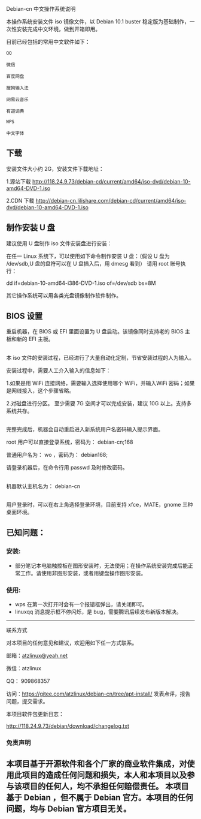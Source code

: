Debian-cn 中文操作系统说明

本操作系统安装文件 iso 镜像文件，以 Debian 10.1 buster 稳定版为基础制作，一次性安装完成中文环境，做到开箱即用。

目前已经包括的常用中文软件如下：

    QQ

    微信

    百度网盘

    搜狗输入法

    网易云音乐

    有道词典

    WPS

    中文字体

## 下载

安装文件大小约 2G，安装文件下载地址：

1.源站下载
http://118.24.9.73/debian-cd/current/amd64/iso-dvd/debian-10-amd64-DVD-1.iso

2.CDN 下载
http://debian-cn.lilishare.com/debian-cd/current/amd64/iso-dvd/debian-10-amd64-DVD-1.iso


## 制作安装 U 盘

建议使用 U 盘制作 iso 文件安装盘进行安装：

在任一 Linux 系统下，可以使用如下命令制作安装 U 盘：（假设 U 盘为 /dev/sdb,U 盘的盘符可以在 U 盘插入后，用 dmesg 看到）
请用 root 账号执行：

dd if=debian-10-amd64-i386-DVD-1.iso of=/dev/sdb bs=8M

其它操作系统可以用各类光盘镜像制作软件制作。

## BIOS 设置
重启机器，在 BIOS 或 EFI 里面设置为 U 盘启动。该镜像同时支持老的 BIOS 主板和新的 EFI 主板。

## 
本 iso 文件的安装过程，已经进行了大量自动化定制，节省安装过程的人为输入。

安装过程中，需要人工介入输入的信息如下：

1.如果是用 WiFi 连接网络，需要输入选择使用哪个 WiFi，并输入WiFi 密码；如果是网线接入，这个步骤省略。

2.对磁盘进行分区。
至少需要 7G 空间才可以完成安装，建议 10G 以上。支持多系统共存。

##
完整完成后，机器会自动重启进入新系统用户名密码输入提示界面。

root 用户可以直接登录系统，密码为：  debian-cn;168

普通用户名为： wo ，密码为：  debian168;

请登录机器后，在命令行用 passwd 及时修改密码。

## 
机器默认主机名为：  debian-cn

##
用户登录时，可以在右上角选择登录环境，目前支持 xfce，MATE，gnome 三种桌面环境。


## 已知问题：

### 安装:

* 部分笔记本电脑触控板在图形安装时，无法使用；在操作系统安装完成后能正常工作。请使用非图形安装，或者用键盘操作图形安装。

### 使用:

* wps 在第一次打开时会有一个报错框弹出，请关闭即可。
* linuxqq 消息提示框不停闪烁，是 bug，需要腾讯后续发布新版本解决。

-------------------------------------------------------------------------------
联系方式

对本项目的任何意见和建议，欢迎用如下任一方式联系。

邮箱：atzlinux@yeah.net

微信：atzlinux

QQ： 909868357

访问：https://gitee.com/atzlinux/debian-cn/tree/apt-install/ 发表点评，报告问题，提交需求。

本项目软件包更新日志：

http://118.24.9.73/debian/download/changelog.txt

### 免责声明
本项目基于开源软件和各个厂家的商业软件集成，对使用此项目的造成任何问题和损失，本人和本项目以及参与该项目的任何人，均不承担任何赔偿责任。
本项目基于 Debian ，但不属于 Debian 官方。本项目的任何问题，均与 Debian 官方项目无关。
--------------------------------------------------------------------------------
